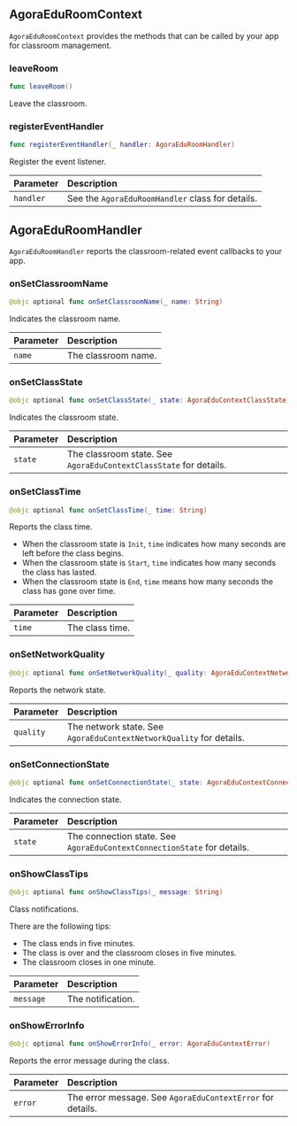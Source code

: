 ## AgoraEduRoomContext

`AgoraEduRoomContext` provides the methods that can be called by your app for classroom management.

### leaveRoom

```swift
func leaveRoom()
```

Leave the classroom.

### registerEventHandler

```swift
func registerEventHandler(_ handler: AgoraEduRoomHandler)
```

Register the event listener.

| Parameter | Description |
| :-------- | :------------------------------ |
| `handler` | See the `AgoraEduRoomHandler` class for details. |


## AgoraEduRoomHandler

`AgoraEduRoomHandler` reports the classroom-related event callbacks to your app.

### onSetClassroomName

```swift
@objc optional func onSetClassroomName(_ name: String)
```

Indicates the classroom name.

| Parameter | Description |
| :----- | :--------- |
| `name` | The classroom name. |

### onSetClassState

```swift
@objc optional func onSetClassState(_ state: AgoraEduContextClassState)
```

Indicates the classroom state.

| Parameter | Description |
| :------ | :------------------------------------------- |
| `state` | The classroom state. See `AgoraEduContextClassState` for details. |

### onSetClassTime

```swift
@objc optional func onSetClassTime(_ time: String)
```

Reports the class time.

- When the classroom state is `Init`, `time` indicates how many seconds are left before the class begins.
- When the classroom state is `Start`, `time` indicates how many seconds the class has lasted.
- When the classroom state is `End`, `time` means how many seconds the class has gone over time.

| Parameter | Description |
| :----- | :--------- |
| `time` | The class time. |

### onSetNetworkQuality

```swift
@objc optional func onSetNetworkQuality(_ quality: AgoraEduContextNetworkQuality)
```

Reports the network state.

| Parameter | Description |
| :-------- | :----------------------------------------------- |
| `quality` | The network state. See `AgoraEduContextNetworkQuality` for details. |

### onSetConnectionState

```swift
@objc optional func onSetConnectionState(_ state: AgoraEduContextConnectionState)
```

Indicates the connection state.

| Parameter | Description |
| :------ | :------------------------------------------------ |
| `state` | The connection state. See `AgoraEduContextConnectionState` for details. |

### onShowClassTips

```swift
@objc optional func onShowClassTips(_ message: String)
```

Class notifications.

There are the following tips:

- The class ends in five minutes.
- The class is over and the classroom closes in five minutes.
- The classroom closes in one minute.

| Parameter | Description |
| :-------- | :------- |
| `message` | The notification. |

### onShowErrorInfo

```swift
@objc optional func onShowErrorInfo(_ error: AgoraEduContextError)
```

Reports the error message during the class.

| Parameter | Description |
| :------ | :-------------------------------------- |
| `error` | The error message. See `AgoraEduContextError` for details. |

